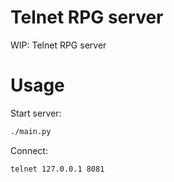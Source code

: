 # Telnet RPG server
WIP: Telnet RPG server

# Usage

Start server:

```bash
./main.py
```
    
Connect:

```bash
telnet 127.0.0.1 8081
```
